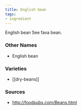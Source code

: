 ```yaml
---
title: English bean
tags:
- ingredient
---
```

English bean See fava bean.

### Other Names

* English bean

### Varieties

* [[dry-beans]]

### Sources
* http://foodsubs.com/Beans.html
